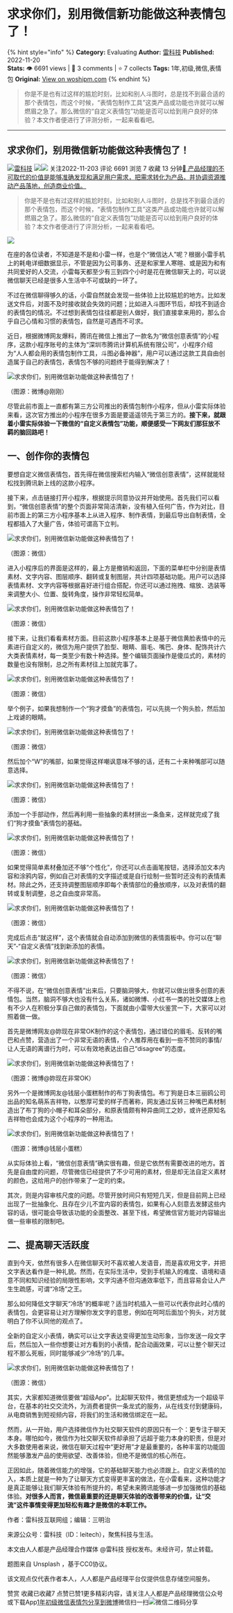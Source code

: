 # 求求你们，别用微信新功能做这种表情包了！
{% hint style="info" %}
**Category:** Evaluating
**Author:** [雷科技](https://www.woshipm.com/u/1285616)
**Published:** 2022-11-20  
**Stats:** 👁️ 6691 views | 💬 3 comments | ⭐ 7 collects
**Tags:** 1年,初级,微信,表情包
**Original:** [View on woshipm.com](https://www.woshipm.com/evaluating/5683420.html)
{% endhint %}
> 你是不是也有过这样的尴尬时刻，比如和别人斗图时，总是找不到最合适的那个表情包，而这个时候，“表情包制作工具”这类产品或功能也许就可以解燃眉之急了。那么微信的“自定义表情包”功能是否可以给到用户良好的体验？本文作者便进行了评测分析，一起来看看吧。

---

## 求求你们，别用微信新功能做这种表情包了！

[![](https://image.woshipm.com/wp-files/2021/06/bMQOxIBsau0RirLCKlrG.jpg!/both/72x72)](https://www.woshipm.com/u/1285616)[雷科技](https://www.woshipm.com/u/1285616) ![](https://static.woshipm.com/tag/1122_1@2x.png)![](https://static.woshipm.com/tag/2105_1@2x.png) 关注2022-11-203 评论 6691 浏览 7 收藏 13 分钟[🔗 产品经理的不可取代的价值是能够准确发现和满足用户需求，把需求转化为产品，并协调资源推动产品落地，创造商业价值。](https://ke.qidianla.com/courses/90pm)

> 你是不是也有过这样的尴尬时刻，比如和别人斗图时，总是找不到最合适的那个表情包，而这个时候，“表情包制作工具”这类产品或功能也许就可以解燃眉之急了。那么微信的“自定义表情包”功能是否可以给到用户良好的体验？本文作者便进行了评测分析，一起来看看吧。

![](https://image.woshipm.com/wp-files/2022/11/Mub9hn8Xg2DiFxpvtCYB.jpg)

在座的各位读者，不知道是不是和小雷一样，也是个“微信达人”呢？根据小雷手机上的耗电详细数据显示，不管是因为公司事务、还是和家里人寒暄、或是因为和有共同爱好的人交流，小雷每天都至少有三到四个小时是花在微信聊天上的，可以说微信聊天已经是很多人生活中不可或缺的一环了。

不过在微信聊得够久的话，小雷自然就会发现一些体验上比较尴尬的地方。比如发送文件后，对面不及时接收就会失效的问题；比如进入斗图环节后，却找不到适合的表情包的情况。不过想到表情包往往都是别人做好，我们直接拿来用的，那么合乎自己心情和习惯的表情包，自然是可遇而不可求。

近日，根据微博网友爆料，腾讯在微信上推出了一款名为“微信创意表情”的小程序，这款小程序账号的主体为“深圳市腾讯计算机系统有限公司”，小程序介绍为“人人都会用的表情包制作工具，斗图必备神器”，用户可以通过这款工具自由创造属于自己的表情包，表情包不够的问题终于能得到解决了！

![求求你们，别用微信新功能做这种表情包了！](https://image.woshipm.com/wp-files/2022/11/SoConY4XOwraACQbwcAk.png)

（图源：微博@刚刚）

尽管此前市面上一直都有第三方公司推出的表情包制作小程序，但从小雷实际体验来看，这次官方推出的小程序在很多方面是要遥遥领先于第三方的。**接下来，就跟着小雷实际体验一下微信的“自定义表情包”功能，顺便感受一下网友们那狂放不羁的脑回路吧！**

## 一、创作你的表情包

要想自定义微信表情包，首先得在微信搜索栏内输入“微信创意表情”，这样就能轻松找到腾讯新上线的这款小程序。

接下来，点击链接打开小程序，根据提示同意协议并开始使用。首先我们可以看到，“微信创意表情”的整个页面非常简洁清新，没有植入任何广告，作为对比，目前市面上的第三方小程序基本上从进入程序、制作表情，到最后导出自制表情，全程都插入了大量广告，体验可谓高下立判。

![求求你们，别用微信新功能做这种表情包了！](https://image.woshipm.com/wp-files/2022/11/GSWWcqlEaPdA5DxPHDuj.jpeg)

（图源：微信）

进入小程序后的界面是这样的，最上方是撤销和返回，下面的菜单栏中分别是表情素材、文字内容、图层顺序、翻转或复制图层，共计四项基础功能。用户可以选择表情素材、文字内容等根据喜好进行组合搭配，你还可以通过拖拽、缩放、选装等来调整大小、位置、旋转角度，操作非常轻松简单。

![求求你们，别用微信新功能做这种表情包了！](https://image.woshipm.com/wp-files/2022/11/7qJ1CvIuyc8hCGt6we1i.jpeg)

（图源：微信）

接下来，让我们看看素材方面。目前这款小程序基本上是基于微信黄脸表情中的元素进行自定义的，微信为用户提供了脸型、眼睛、眉毛、嘴巴、身体、配饰共计六大类表情素材，每一类至少有数十种选择。整个编辑页面操作是傻瓜式的，素材的数量也没有限制，总之所有素材往上加就完事了。

![求求你们，别用微信新功能做这种表情包了！](https://image.woshipm.com/wp-files/2022/11/zp6J3MT3osmIPPni5gep.jpeg)

（图源：微信）

举个例子，如果我想制作一个“狗才摸鱼”的表情包，可以先挑一个狗头脸，然后加上戏谑的眼睛。

![求求你们，别用微信新功能做这种表情包了！](https://image.woshipm.com/wp-files/2022/11/SNsR6JzZIlkRBrqJ8v1B.png)

（图源：微信）

然后加个“W”的嘴部，如果觉得这样嘲讽意味不够的话，还有二十来种嘴部可以随意选择。

![求求你们，别用微信新功能做这种表情包了！](https://image.woshipm.com/wp-files/2022/11/Jpo6TnUuzW4EyA39ET1o.png)

（图源：微信）

添加一个手部动作，然后再利用一些抽象的素材拼出一条鱼来，这样就完成了我们“狗才摸鱼”表情包的基础。

![求求你们，别用微信新功能做这种表情包了！](https://image.woshipm.com/wp-files/2022/11/JPfOjNRVTiJEWPECTyZa.png)

（图源：微信）

如果觉得简单素材叠加还不够“个性化”，你还可以点击画笔按钮，选择添加文本内容和涂鸦内容，例如自己对表情的文字描述或是自行绘制一些暂时还没有的表情素材。除此之外，还支持调整图层顺序即每个表情部位的叠放顺序，以及对表情的翻转或复制调整，总之自由度非常高。

![求求你们，别用微信新功能做这种表情包了！](https://image.woshipm.com/wp-files/2022/11/rQM8KLGiUJ0yy2puJPUJ.png)

（图源：微信）

完成后点击“就这样”，这个表情就会自动添加到微信的表情面板中。你可以在“聊天”-“自定义表情”找到新添加的表情。

![求求你们，别用微信新功能做这种表情包了！](https://image.woshipm.com/wp-files/2022/11/owKJcMsxZJ6h8eFCHWEe.png)

（图源：微信）

不得不说，在“微信创意表情”出来后，只要脑洞够大，你就可以做出很多创意的表情包。当然，脑洞不够大也没有什么关系，诸如微博、小红书一类的社交媒体上也有不少人在积极分享自己做的表情包，下面就由小雷带大伙鉴赏一下，大家可以对照着做一做。

首先是微博网友@妳现在非常OK制作的这个表情包，通过错位的眉毛、反转的嘴巴和点赞，营造出了一个非常无语的表情，个人推荐用在看到一些不赞同的事情/让人无语的离谱行为时，可以有效地表达出自己“disagree”的态度。

![求求你们，别用微信新功能做这种表情包了！](https://image.woshipm.com/wp-files/2022/11/80hkeplCyec6Bllz08fh.jpeg)

（图源：微博@妳现在非常OK）

另外一个是微博网友@钱层小蛋糕制作的布丁狗表情包。布丁狗是日本三丽鸥公司出品的知名萌系吉祥物，以憨厚可爱的样子而著称，网友通过反转三种嘴巴素材制造出了布丁狗的小帽子和耳朵部分，和原表情颇有种异曲同工之妙，或许还原知名吉祥物也会成为这个小程序的一种用法。

![求求你们，别用微信新功能做这种表情包了！](https://image.woshipm.com/wp-files/2022/11/IS9hqdMHf2BuEogHjYM2.jpeg)

（图源：微博@钱层小蛋糕）

从实际体验上看，“微信创意表情”确实很有趣，但是它依然有需要改进的地方。首先是自由度的问题，尽管微信已经提供了不少可用的素材，但是却无法自定义素材的颜色，这给用户的创作带来了一定的约束。

其次，则是内容审核尺度的问题。尽管开放时间只有短短几天，但是目前网上已经出现了一批抽象化、且存在少儿不宜内容的表情包，如果有心人刻意去发酵这些内容的话，很可能会导致该功能的全面整改、甚至下线，希望微信官方能对内容输出做一些审核的限制吧。

## 二、提高聊天活跃度

直到今天，依然有很多人在微信聊天时不喜欢被人发语音，而是喜欢用文字，并把文字表达看作是一种礼貌。然而，在实际生活中，受到手机输入的难度、语境和语意不同和知识经验的局限性影响，文字沟通不但沟通效率低下，而且容易会让人产生生疏感，可谓“冷场”之王。

那么如何降低文字聊天“冷场”的概率呢？适当时机插入一些可以代表你此时心情的表情包，会更容易让对方理解你发文字的意思，例如在呵呵后面加个狗头，对方就明白了你不认同他的观点了。

全新的自定义小表情，确实可以让文字表达变得更加生动形象，当你发送一段文字后，然后加入一些你想要让对方看到的小表情，配合动画效果，可以让整个聊天过程不那么死板，同时能够减少“冷场”的几率。

![求求你们，别用微信新功能做这种表情包了！](https://image.woshipm.com/wp-files/2022/11/IPrinWsD67na3IEqOMq6.png)

（图源：微信）

其实，大家都知道微信要做“超级App”。比起聊天软件，微信更想成为一个超级平台，在基本的社交交流外，为消费者提供一条龙式的服务，从在线支付到健康码，从电商销售到短视频内容，将我们的生活和微信绑定在一起。

然而，从一开始，用户选择微信作为社交聊天软件的原因只有一个：更专注于聊天本身。哪怕如今，微信作为社交聊天软件却承担了远超于能力本身的职责，但是对大多数使用者来说，微信在聊天过程中“更好用”才是最重要的，各种丰富的功能固然能够激发产品的使用欲望、改善体验，但绝不是微信的核心所在。

正因如此，随着微信能力的增强，它的基础聊天能力也必须跟上。自定义表情的加入，本质上就是一种为了让聊天方式变得更丰富的做法，在小雷看来，这种功能才是真正能够让我们聊天体验有所提升的，希望未来腾讯能够进一步加强微信的基础体验。**对很多人而言，微信最重要的还是聊天体验的改善带来的价值，让“交流”这件事情变得更加轻松有趣才是微信的本职工作。**

作者：雷科技互联网组；编辑：三明治

来源公众号：雷科技（ID：leitech），聚焦科技与生活。

本文由人人都是产品经理合作媒体 @雷科技 授权发布。未经许可，禁止转载。

题图来自 Unsplash ，基于CC0协议。

该文观点仅代表作者本人，人人都是产品经理平台仅提供信息存储空间服务。

赞赏 收藏已收藏7 点赞已赞1更多精彩内容，请关注人人都是产品经理微信公众号或下载App[1年](https://www.woshipm.com/tag/1%e5%b9%b4)[初级](https://www.woshipm.com/tag/%e5%88%9d%e7%ba%a7)[微信](https://www.woshipm.com/tag/%e5%be%ae%e4%bf%a1)[表情包](https://www.woshipm.com/tag/%e8%a1%a8%e6%83%85%e5%8c%85)[分享到微博](https://service.weibo.com/share/share.php?appkey=2775287854&title=求求你们，别用微信新功能做这种表情包了！&url=https://www.woshipm.com/evaluating/5683420.html&pic=https://image.woshipm.com/wp-files/2022/11/Mub9hn8Xg2DiFxpvtCYB.jpg)微信扫一扫![微信二维码](https://api.pwmqr.com/qrcode/create/?url=https://www.woshipm.com/evaluating/5683420.html)分享